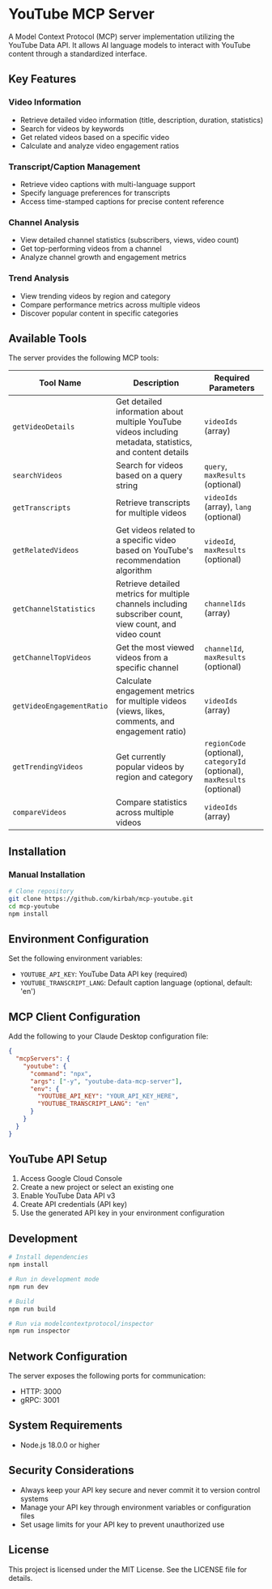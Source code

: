 # YouTube MCP Server

A Model Context Protocol (MCP) server implementation utilizing the YouTube Data API. It allows AI language models to interact with YouTube content through a standardized interface.

## Key Features

### Video Information

- Retrieve detailed video information (title, description, duration, statistics)
- Search for videos by keywords
- Get related videos based on a specific video
- Calculate and analyze video engagement ratios

### Transcript/Caption Management

- Retrieve video captions with multi-language support
- Specify language preferences for transcripts
- Access time-stamped captions for precise content reference

### Channel Analysis

- View detailed channel statistics (subscribers, views, video count)
- Get top-performing videos from a channel
- Analyze channel growth and engagement metrics

### Trend Analysis

- View trending videos by region and category
- Compare performance metrics across multiple videos
- Discover popular content in specific categories

## Available Tools

The server provides the following MCP tools:

| Tool Name                 | Description                                                                                                | Required Parameters                                                       |
| ------------------------- | ---------------------------------------------------------------------------------------------------------- | ------------------------------------------------------------------------- |
| `getVideoDetails`         | Get detailed information about multiple YouTube videos including metadata, statistics, and content details | `videoIds` (array)                                                        |
| `searchVideos`            | Search for videos based on a query string                                                                  | `query`, `maxResults` (optional)                                          |
| `getTranscripts`          | Retrieve transcripts for multiple videos                                                                   | `videoIds` (array), `lang` (optional)                                     |
| `getRelatedVideos`        | Get videos related to a specific video based on YouTube's recommendation algorithm                         | `videoId`, `maxResults` (optional)                                        |
| `getChannelStatistics`    | Retrieve detailed metrics for multiple channels including subscriber count, view count, and video count    | `channelIds` (array)                                                      |
| `getChannelTopVideos`     | Get the most viewed videos from a specific channel                                                         | `channelId`, `maxResults` (optional)                                      |
| `getVideoEngagementRatio` | Calculate engagement metrics for multiple videos (views, likes, comments, and engagement ratio)            | `videoIds` (array)                                                        |
| `getTrendingVideos`       | Get currently popular videos by region and category                                                        | `regionCode` (optional), `categoryId` (optional), `maxResults` (optional) |
| `compareVideos`           | Compare statistics across multiple videos                                                                  | `videoIds` (array)                                                        |

## Installation

### Manual Installation

```bash
# Clone repository
git clone https://github.com/kirbah/mcp-youtube.git
cd mcp-youtube
npm install
```

## Environment Configuration

Set the following environment variables:

- `YOUTUBE_API_KEY`: YouTube Data API key (required)
- `YOUTUBE_TRANSCRIPT_LANG`: Default caption language (optional, default: 'en')

## MCP Client Configuration

Add the following to your Claude Desktop configuration file:

```json
{
  "mcpServers": {
    "youtube": {
      "command": "npx",
      "args": ["-y", "youtube-data-mcp-server"],
      "env": {
        "YOUTUBE_API_KEY": "YOUR_API_KEY_HERE",
        "YOUTUBE_TRANSCRIPT_LANG": "en"
      }
    }
  }
}
```

## YouTube API Setup

1. Access Google Cloud Console
2. Create a new project or select an existing one
3. Enable YouTube Data API v3
4. Create API credentials (API key)
5. Use the generated API key in your environment configuration

## Development

```bash
# Install dependencies
npm install

# Run in development mode
npm run dev

# Build
npm run build

# Run via modelcontextprotocol/inspector
npm run inspector
```

## Network Configuration

The server exposes the following ports for communication:

- HTTP: 3000
- gRPC: 3001

## System Requirements

- Node.js 18.0.0 or higher

## Security Considerations

- Always keep your API key secure and never commit it to version control systems
- Manage your API key through environment variables or configuration files
- Set usage limits for your API key to prevent unauthorized use

## License

This project is licensed under the MIT License. See the LICENSE file for details.
